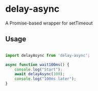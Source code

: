 # delay-async

A Promise-based wrapper for setTimeout

## Usage

```js

import delayAsync from 'delay-async';

async function wait100ms() {
    console.log("Start");
    await delayAsync(100);
    console.log("100ms later");
}

```